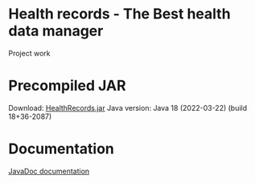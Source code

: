 # Health records - The Best health data manager
Project work

# Precompiled JAR
Download: [HealthRecords.jar](https://healthrecordsdoc.exmodify.com/jar/HealthRecords.jar)
Java version: Java 18 (2022-03-22) (build 18+36-2087)

# Documentation
[JavaDoc documentation](https://healthrecordsdoc.exmodify.com/)